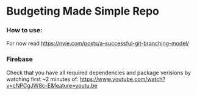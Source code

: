 # Budgeting Made Simple Repo

### How to use:
For now read https://nvie.com/posts/a-successful-git-branching-model/

### Firebase
Check that you have all required dependencies and package verisions by watching first ~2 minutes of: 
https://www.youtube.com/watch?v=cNPCgJW8c-E&feature=youtu.be
